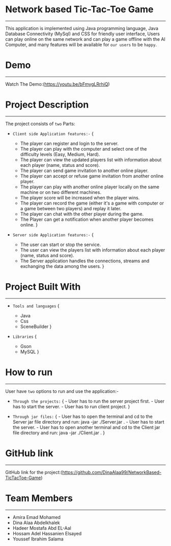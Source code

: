 
# Network based Tic-Tac-Toe Game
---------------------------------
This application is implemented using Java programming language, 
Java Database Connectivity (MySql) and CSS for friendly user interface,
Users can play online on the same network and can play a game offline with the AI Computer,
and many features will be available for `our users` to be `happy`.

# Demo
--------
Watch The Demo:(https://youtu.be/bFmygLRrhiQ)

# Project Description
----------------------
 The project consists of `two` Parts:

- `Client side Application features:-`
  {
    - The player can register and login to the server.
    - The player can play with the computer and select one of the difficulty levels (Easy, Medium, Hard).
    - The player can view the updated players list with information about each player (name, status and score).
    - The player can send game invitation to another online player.
    - The player can accept or refuse game invitation from another online player.
    - The player can play with another online player locally on the same machine or on two different machines.
    - The player score will be increased when the player wins.
    - The player can record the game (either it's a game with computer or a game between two players) and replay it later.
    - The player can chat with the other player during the game. 
    - The Player can get a notification when another player becomes online.
  }  
  
 - `Server side Application features:-`
  {
    - The user can start or stop the service.
    - The user can view the players list with information about each player (name, status and score).
    - The Server application handles the connections, streams and exchanging the data among the users.
  }

# Project Built With
---------------------
 - `Tools and languages`
    {
      - Java
      - Css
      - SceneBuilder
    }

 - `Libraries`
    {
      - Gson
      - MySQL 
     }
    
# How to run
-------------
  User have `two` options to run and use the application:-

   - `Through the projects:`
	  {
         - User has to run the server project first.
         - User has to start the server. 
         - User has to run client project.
	  }
         
   - `Through jar files:`
	  {
          - User has to open the terminal and cd to the Server jar file directory and run: java -jar ./Server.jar .
          - User has to start the server.
          - User has to open another terminal and cd to the Client jar file directory and run: java -jar ./Client.jar .
	  }

# GitHub link
--------------
GitHub link for the project:(https://github.com/DinaAlaa99/NetworkBased-TicTacToe-Game)

# Team Members
---------------
- Amira Emad Mohamed
- Dina Alaa Abdelkhalek
- Hadeer Mostafa Abd EL-Aal
- Hossam Adel Hassanien Elsayed
- Youssef Ibrahim Salama
